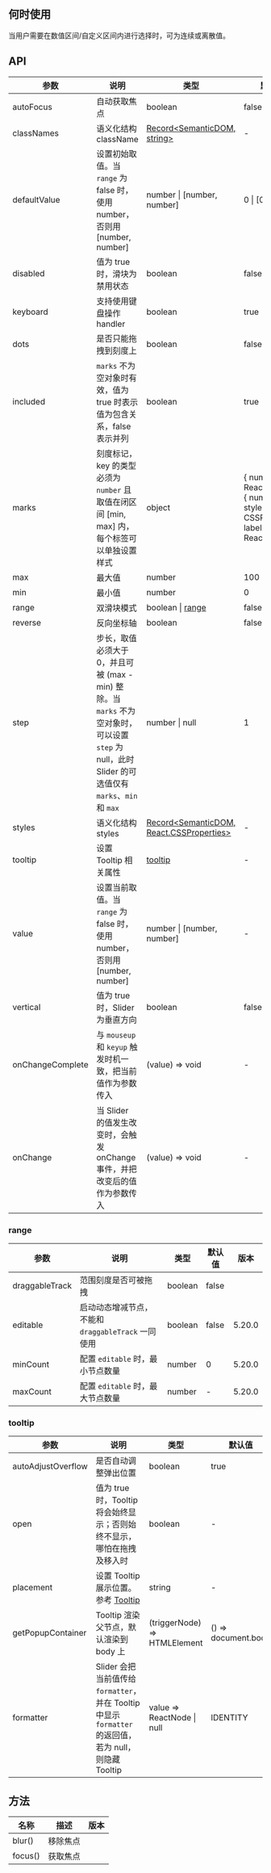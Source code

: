 ## 何时使用
当用户需要在数值区间/自定义区间内进行选择时，可为连续或离散值。

## API
| 参数 | 说明 | 类型 | 默认值 | 版本 |
| --- | --- | --- | --- | --- |
| autoFocus | 自动获取焦点 | boolean | false |  |
| classNames | 语义化结构 className | [Record<SemanticDOM, string>](#semantic-dom) | - | 5.10.0 |
| defaultValue | 设置初始取值。当 `range` 为 false 时，使用 number，否则用 \[number, number] | number \| \[number, number] | 0 \| \[0, 0] |  |
| disabled | 值为 true 时，滑块为禁用状态 | boolean | false |  |
| keyboard | 支持使用键盘操作 handler | boolean | true | 5.2.0+ |
| dots | 是否只能拖拽到刻度上 | boolean | false |  |
| included | `marks` 不为空对象时有效，值为 true 时表示值为包含关系，false 表示并列 | boolean | true |  |
| marks | 刻度标记，key 的类型必须为 `number` 且取值在闭区间 \[min, max] 内，每个标签可以单独设置样式 | object | { number: ReactNode } or { number: { style: CSSProperties, label: ReactNode } } |  |
| max | 最大值 | number | 100 |  |
| min | 最小值 | number | 0 |  |
| range | 双滑块模式 | boolean \| [range](#range) | false |  |
| reverse | 反向坐标轴 | boolean | false |  |
| step | 步长，取值必须大于 0，并且可被 (max - min) 整除。当 `marks` 不为空对象时，可以设置 `step` 为 null，此时 Slider 的可选值仅有 `marks`、`min` 和 `max` | number \| null | 1 |  |
| styles | 语义化结构 styles | [Record<SemanticDOM, React.CSSProperties>](#semantic-dom) | - | 5.10.0 |
| tooltip | 设置 Tooltip 相关属性 | [tooltip](#tooltip) | - | 4.23.0 |
| value | 设置当前取值。当 `range` 为 false 时，使用 number，否则用 \[number, number] | number \| \[number, number] | - |  |
| vertical | 值为 true 时，Slider 为垂直方向 | boolean | false |  |
| onChangeComplete | 与 `mouseup` 和 `keyup` 触发时机一致，把当前值作为参数传入 | (value) => void | - |  |
| onChange | 当 Slider 的值发生改变时，会触发 onChange 事件，并把改变后的值作为参数传入 | (value) => void | - |  |
### range
| 参数           | 说明                                               | 类型    | 默认值 | 版本   |
| -------------- | -------------------------------------------------- | ------- | ------ | ------ |
| draggableTrack | 范围刻度是否可被拖拽                               | boolean | false  |        |
| editable       | 启动动态增减节点，不能和 `draggableTrack` 一同使用 | boolean | false  | 5.20.0 |
| minCount       | 配置 `editable` 时，最小节点数量                   | number  | 0      | 5.20.0 |
| maxCount       | 配置 `editable` 时，最大节点数量                   | number  | -      | 5.20.0 |
### tooltip
| 参数 | 说明 | 类型 | 默认值 | 版本 |
| --- | --- | --- | --- | --- |
| autoAdjustOverflow | 是否自动调整弹出位置 | boolean | true | 5.8.0 |
| open | 值为 true 时，Tooltip 将会始终显示；否则始终不显示，哪怕在拖拽及移入时 | boolean | - | 4.23.0 |
| placement | 设置 Tooltip 展示位置。参考 [Tooltip](/components/tooltip-cn) | string | - | 4.23.0 |
| getPopupContainer | Tooltip 渲染父节点，默认渲染到 body 上 | (triggerNode) => HTMLElement | () => document.body | 4.23.0 |
| formatter | Slider 会把当前值传给 `formatter`，并在 Tooltip 中显示 `formatter` 的返回值，若为 null，则隐藏 Tooltip | value => ReactNode \| null | IDENTITY | 4.23.0 |
## 方法
| 名称    | 描述     | 版本 |
| ------- | -------- | ---- |
| blur()  | 移除焦点 |      |
| focus() | 获取焦点 |      |


